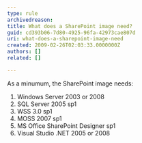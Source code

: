 ```yaml
---
type: rule
archivedreason: 
title: What does a SharePoint image need?
guid: cd393b06-7d80-4925-96fa-42973cae807d
uri: what-does-a-sharepoint-image-need
created: 2009-02-26T02:03:33.0000000Z
authors: []
related: []

---
```


As a minumum, the SharePoint image needs: 
<!--endintro-->



1. Windows Server 2003 or 2008
2. SQL Server 2005 sp1
3. WSS 3.0 sp1
4. MOSS 2007 sp1
5. MS Office SharePoint Designer sp1
6. Visual Studio .NET 2005 or 2008
